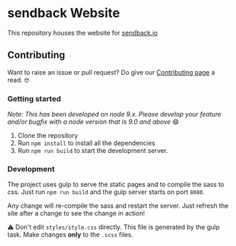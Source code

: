 # sendback Website

This repository houses the website for [sendback.io](http://sendback.io)

## Contributing

Want to raise an issue or pull request? Do give our [Contributing page](https://github.com/abinavseelan/sendback-website/blob/master/CONTRIBUTING.md) a read. 🤓

### Getting started

_Note: This has been developed on node 9.x. Please develop your feature and/or bugfix with a node version that is 9.0 and above_ 😄

1. Clone the repository
2. Run `npm install` to install all the dependencies
3. Run `npm run build` to start the development server.

### Development

The project uses gulp to serve the static pages and to compile the sass to css. Just run `npm run build` and the gulp server starts on port `8080`.

Any change will re-compile the sass and restart the server. Just refresh the site after a change to see the change in action!

⚠️ Don't edit `styles/style.css` directly. This file is generated by the gulp task. Make changes **only** to the `.scss` files.
